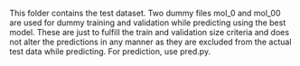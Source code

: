 This folder contains the test dataset. Two dummy files mol_0 and mol_00 are used for dummy training and validation while predicting using the best model. These are just to fulfill the train and validation size criteria and does not alter the predictions in any manner as they are excluded from the actual test data while predicting. For prediction, use pred.py.
